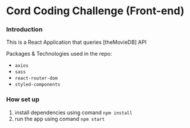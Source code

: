 # Cord Coding Challenge (Front-end)

### Introduction 
This is a React Application that queries [theMovieDB] API

Packages & Technologies used in the repo:
- `axios`
- `sass`
- `react-router-dom`
- `styled-components`

### How set up
1. install dependencies using comand `npm install`
2. run the app using comand `npm start`
